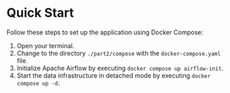 # Quick Start
Follow these steps to set up the application using Docker Compose:
1. Open your terminal.
2. Change to the directory ``./part2/compose`` with the ``docker-compose.yaml`` file.
3. Initialize Apache Airflow by executing ``docker compose up airflow-init``.
4. Start the data infrastructure in detached mode by executing ``docker compose up -d``.